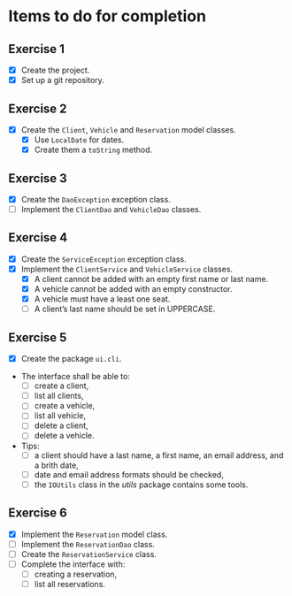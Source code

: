 Items to do for completion
============================

Exercise 1
-----------

- [X] Create the project.
- [X] Set up a git repository.

Exercise 2
------------

- [X] Create the `Client`, `Vehicle` and `Reservation` model classes.
    - [X] Use `LocalDate` for dates.
    - [X] Create them a `toString` method.

Exercise 3
-----------

- [X] Create the `DaoException` exception class.
- [ ] Implement the `ClientDao` and `VehicleDao` classes.

Exercise 4
-----------

- [X] Create the `ServiceException` exception class.
- [X] Implement the `ClientService` and `VehicleService` classes.
    - [X] A client cannot be added with an empty first name or last name.
    - [X] A vehicle cannot be added with an empty constructor.
    - [X] A vehicle must have a least one seat.
    - [ ] A client’s last name should be set in UPPERCASE.

Exercise 5
-----------

- [X] Create the package `ui.cli`.
- The interface shall be able to:
    - [ ] create a client,
    - [ ] list all clients,
    - [ ] create a vehicle,
    - [ ] list all vehicle,
    - [ ] delete a client,
    - [ ] delete a vehicle.
- Tips:
    - [ ] a client should have a last name, a first name, an email address, and a brith date,
    - [ ] date and email address formats should be checked,
    - [ ] the `IOUtils` class in the *utils* package contains some tools.

Exercise 6
-----------

- [X] Implement the `Reservation` model class.
- [ ] Implement the `ReservationDao` class.
- [ ] Create the `ReservationService` class.
- [ ] Complete the interface with:
    - [ ] creating a reservation,
    - [ ] list all reservations.

